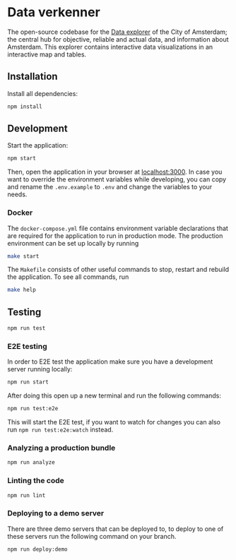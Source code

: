 # Data verkenner

The open-source codebase for the [Data explorer](https://data.amsterdam.nl/) of the City of Amsterdam; the central hub for objective, reliable and actual data, and information about Amsterdam. This explorer contains interactive data visualizations in an interactive map and tables.

## Installation

Install all dependencies:

```bash
npm install
```

## Development

Start the application:

```bash
npm start
```

Then, open the application in your browser at [localhost:3000](http://localhost:3000/).
In case you want to override the environment variables while developing, you can copy and rename the `.env.example` to `.env` and change the variables to your needs.

### Docker

The `docker-compose.yml` file contains environment variable declarations that are required for the application to run in production mode. The production environment can be set up locally by running

```bash
make start
```

The `Makefile` consists of other useful commands to stop, restart and rebuild the application. To see all commands, run

```bash
make help
```

## Testing

```bash
npm run test
```

### E2E testing

In order to E2E test the application make sure you have a development server running locally:

```bash
npm run start
```

After doing this open up a new terminal and run the following commands:

```bash
npm run test:e2e
```

This will start the E2E test, if you want to watch for changes you can also run `npm run test:e2e:watch` instead.

### Analyzing a production bundle

```bash
npm run analyze
```

### Linting the code

```bash
npm run lint
```

### Deploying to a demo server

There are three demo servers that can be deployed to, to deploy to one of these servers run the following command on your branch.

```bash
npm run deploy:demo
```
